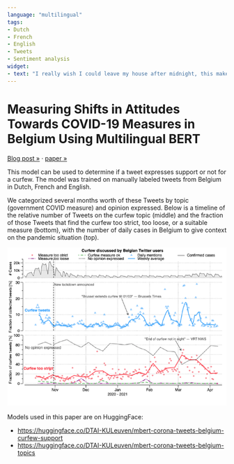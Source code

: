 ```yaml
---
language: "multilingual"
tags:
- Dutch
- French
- English
- Tweets
- Sentiment analysis
widget:
- text: "I really wish I could leave my house after midnight, this makes no sense!"
---
```


# Measuring Shifts in Attitudes Towards COVID-19 Measures in Belgium Using Multilingual BERT
[Blog post »](https://people.cs.kuleuven.be/~pieter.delobelle/attitudes-towards-covid-19-measures/?utm_source=huggingface&utm_medium=social&utm_campaign=corona_tweets)   · [paper »](http://arxiv.org/abs/2104.09947)

This model can be used to determine if a tweet expresses support or not for a curfew. The model was trained on manually labeled tweets from Belgium in Dutch, French and English. 

We categorized several months worth of these Tweets by topic (government COVID measure) and opinion expressed. Below is a timeline of the relative number of Tweets on the curfew topic (middle) and the fraction of those Tweets that find the curfew too strict, too loose, or a suitable measure (bottom), with the number of daily cases in Belgium to give context on the pandemic situation (top).

![chart.png](https://github.com/iPieter/bert-corona-tweets/raw/master/chart.png)


Models used in this paper are on HuggingFace:  
- https://huggingface.co/DTAI-KULeuven/mbert-corona-tweets-belgium-curfew-support  
- https://huggingface.co/DTAI-KULeuven/mbert-corona-tweets-belgium-topics  
